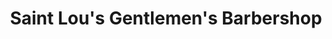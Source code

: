 ---
title: "Saint Lou's Gentlemen's Barbershop"
url: /halifax/saint-lous-gentlemens-barbershop/
shop: hairdresser
---